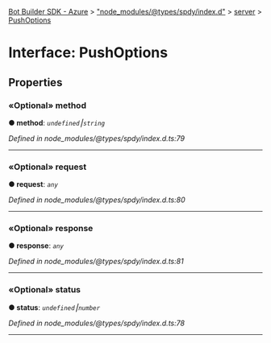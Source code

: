 [Bot Builder SDK - Azure](../README.md) > ["node_modules/@types/spdy/index.d"](../modules/_node_modules__types_spdy_index_d_.md) > [server](../modules/_node_modules__types_spdy_index_d_.server.md) > [PushOptions](../interfaces/_node_modules__types_spdy_index_d_.server.pushoptions.md)



# Interface: PushOptions


## Properties
<a id="method"></a>

### «Optional» method

**●  method**:  *`undefined`⎮`string`* 

*Defined in node_modules/@types/spdy/index.d.ts:79*





___

<a id="request"></a>

### «Optional» request

**●  request**:  *`any`* 

*Defined in node_modules/@types/spdy/index.d.ts:80*





___

<a id="response"></a>

### «Optional» response

**●  response**:  *`any`* 

*Defined in node_modules/@types/spdy/index.d.ts:81*





___

<a id="status"></a>

### «Optional» status

**●  status**:  *`undefined`⎮`number`* 

*Defined in node_modules/@types/spdy/index.d.ts:78*





___


